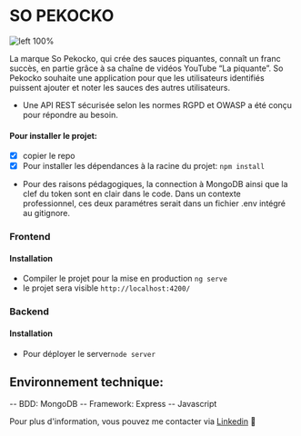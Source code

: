# SO PEKOCKO

![left 100%](https://user.oc-static.com/upload/2019/09/02/15674356878125_image2.png)

La marque So Pekocko, qui crée des sauces piquantes, connaît un franc succès, en partie grâce à sa chaîne de vidéos YouTube “La piquante”.
So Pekocko souhaite une application pour que les utilisateurs identifiés puissent ajouter et noter les sauces des autres utilisateurs.

- Une API REST sécurisée selon les normes RGPD et OWASP a été conçu pour répondre au besoin.

#### Pour installer le projet:

- [x] copier le repo
- [x] Pour installer les dépendances à la racine du projet: `npm install`

- Pour des raisons pédagogiques, la connection à MongoDB ainsi que la clef du token sont en clair dans le code.
  Dans un contexte professionnel, ces deux paramétres serait dans un fichier .env intégré au gitignore.

### Frontend

#### Installation

- Compiler le projet pour la mise en production `ng serve`
- le projet sera visible `http://localhost:4200/`

### Backend

#### Installation

- Pour déployer le server`node server`

## Environnement technique:

-- BDD: MongoDB
-- Framework: Express
-- Javascript

Pour plus d'information, vous pouvez me contacter via [Linkedin](https://www.linkedin.com/in/herisson-agile-python/) 🤖
